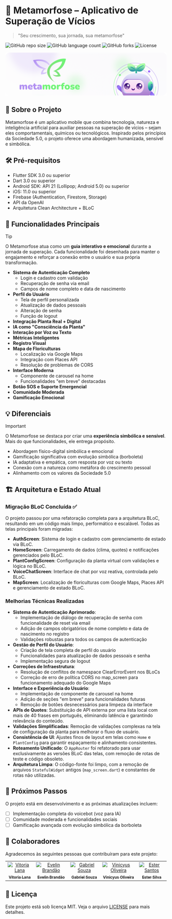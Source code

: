 # 🦋 Metamorfose – Aplicativo de Superação de Vícios

> "Seu crescimento, sua jornada, sua metamorfose"

![GitHub repo size](https://img.shields.io/github/repo-size/gabriel-steixeira/metamorfose-app?style=for-the-badge)
![GitHub language count](https://img.shields.io/github/languages/count/gabriel-steixeira/metamorfose-app?style=for-the-badge)
![GitHub forks](https://img.shields.io/github/forks/gabriel-steixeira/metamorfose-app?style=for-the-badge)
![License](https://img.shields.io/badge/license-MIT-blue?style=for-the-badge)

<p align="center">
  <img src="./assets/images/readme/metamorfose-banner.png" alt="Banner Metamorfose" width="1000"/>
</p>

## 📱 Sobre o Projeto

Metamorfose é um aplicativo mobile que combina tecnologia, natureza e inteligência artificial para auxiliar pessoas na superação de vícios – sejam eles comportamentais, químicos ou tecnológicos. Inspirado pelos princípios da Sociedade 5.0, o projeto oferece uma abordagem humanizada, sensível e simbólica.

## 🛠 Pré-requisitos

- Flutter SDK 3.0 ou superior
- Dart 3.0 ou superior
- Android SDK: API 21 (Lollipop; Android 5.0) ou superior
- iOS: 11.0 ou superior
- Firebase (Authentication, Firestore, Storage)
- API da OpenAI
- Arquitetura Clean Architecture + BLoC

## 🌿 Funcionalidades Principais

> [!TIP]  
> O Metamorfose atua como um **guia interativo e emocional** durante a jornada de superação. Cada funcionalidade foi desenhada para manter o engajamento e reforçar a conexão entre o usuário e sua própria transformação.

- **Sistema de Autenticação Completo**
  - Login e cadastro com validação
  - Recuperação de senha via email
  - Campos de nome completo e data de nascimento
- **Perfil do Usuário**
  - Tela de perfil personalizada
  - Atualização de dados pessoais
  - Alteração de senha
  - Função de logout
- **Integração Planta Real + Digital**
- **IA como "Consciência da Planta"**
- **Interação por Voz ou Texto**
- **Métricas Inteligentes**
- **Registro Visual**
- **Mapa de Floriculturas**
  - Localização via Google Maps
  - Integração com Places API
  - Resolução de problemas de CORS
- **Interface Moderna**
  - Componente de carousel na home
  - Funcionalidades "em breve" destacadas
- **Botão SOS e Suporte Emergencial**
- **Comunidade Moderada**
- **Gamificação Emocional**

## 💡 Diferenciais

> [!IMPORTANT]  
> O Metamorfose se destaca por criar uma **experiência simbólica e sensível**. Mais do que funcionalidades, ele entrega propósito.

- Abordagem físico-digital simbólica e emocional  
- Gamificação significativa com evolução simbólica (borboleta)  
- IA adaptativa e empática, com resposta por voz ou texto  
- Conexão com a natureza como metáfora do crescimento pessoal  
- Alinhamento com os valores da Sociedade 5.0  

## 🏗️ Arquitetura e Estado Atual

### Migração BLoC Concluída ✅
O projeto passou por uma refatoração completa para a arquitetura BLoC, resultando em um código mais limpo, performático e escalável. Todas as telas principais foram migradas:
- **AuthScreen**: Sistema de login e cadastro com gerenciamento de estado via BLoC.
- **HomeScreen**: Carregamento de dados (clima, quotes) e notificações gerenciados pelo BLoC.
- **PlantConfigScreen**: Configuração da planta virtual com validações e lógica no BLoC.
- **VoiceChatScreen**: Interface de chat por voz reativa, controlada pelo BLoC.
- **MapScreen**: Localização de floriculturas com Google Maps, Places API e gerenciamento de estado BLoC.

### Melhorias Técnicas Realizadas
- **Sistema de Autenticação Aprimorado**: 
  - Implementação de diálogo de recuperação de senha com funcionalidade de reset via email
  - Adição de campos obrigatórios de nome completo e data de nascimento no registro
  - Validações robustas para todos os campos de autenticação
- **Gestão de Perfil do Usuário**:
  - Criação de tela completa de perfil do usuário
  - Funcionalidades para atualização de dados pessoais e senha
  - Implementação segura de logout
- **Correções de Infraestrutura**:
  - Resolução de conflitos de namespace ClearErrorEvent nos BLoCs
  - Correção de erro de política CORS no map_screen para funcionamento adequado do Google Maps
- **Interface e Experiência do Usuário**:
  - Implementação de componente de carousel na home
  - Adição de seções "em breve" para funcionalidades futuras
  - Remoção de botões desnecessários para limpeza da interface
- **APIs de Quotes**: Substituição de API externa por uma lista local com mais de 40 frases em português, eliminando latência e garantindo relevância do conteúdo.
- **Validações Simplificadas**: Remoção de validações complexas na tela de configuração da planta para melhorar o fluxo de usuário.
- **Consistência de UI**: Ajustes finos de layout em telas como `Home` e `PlantConfig` para garantir espaçamento e alinhamento consistentes.
- **Roteamento Unificado**: O `AppRouter` foi refatorado para usar exclusivamente as versões BLoC das telas, com remoção de rotas de teste e código obsoleto.
- **Arquitetura Limpa**: O código-fonte foi limpo, com a remoção de arquivos `StatefulWidget` antigos (`map_screen.dart`) e constantes de rotas não utilizadas.

## 🚧 Próximos Passos

O projeto está em desenvolvimento e as próximas atualizações incluem:

- [ ] Implementação completa do voicebot (voz para IA)
- [ ] Comunidade moderada e funcionalidades sociais
- [ ] Gamificação avançada com evolução simbólica da borboleta

## 👥 Colaboradores

Agradecemos às seguintes pessoas que contribuíram para este projeto:

<table>
  <tr>
    <td align="center">
      <a href="https://github.com/vickyeqq">
        <img src="https://avatars.githubusercontent.com/u/74297309?v=4" width="100px;" alt="Vitoria Lana"/><br>
        <sub><b>Vitoria Lana</b></sub>
      </a>
    </td>
    <td align="center">
      <a href="https://github.com/evamyuu">
        <img src="https://avatars.githubusercontent.com/u/109860924?v=4" width="100px;" alt="Evelin Brandão"/><br>
        <sub><b>Evelin Brandão</b></sub>
      </a>
    </td>
    <td align="center">
      <a href="https://github.com/gabriel-steixeira">
        <img src="https://avatars.githubusercontent.com/u/87240166?v=4" width="100px;" alt="Gabriel Souza"/><br>
        <sub><b>Gabriel Souza</b></sub>
      </a>
    </td>
    <td align="center">
      <a href="https://github.com/vncys">
        <img src="https://avatars.githubusercontent.com/u/98789877?v=4" width="100px;" alt="Vinicyus Oliveira"/><br>
        <sub><b>Vinicyus Oliveira</b></sub>
      </a>
    </td>
    <td align="center">
      <a href="https://github.com/ester-silvaa">
        <img src="https://avatars.githubusercontent.com/u/101530020?v=4" width="100px;" alt="Ester Santos"/><br>
        <sub><b>Ester Silva</b></sub>
      </a>
    </td>
  </tr>
</table>

## 📝 Licença

Este projeto está sob licença MIT. Veja o arquivo [LICENSE](LICENSE) para mais detalhes.
